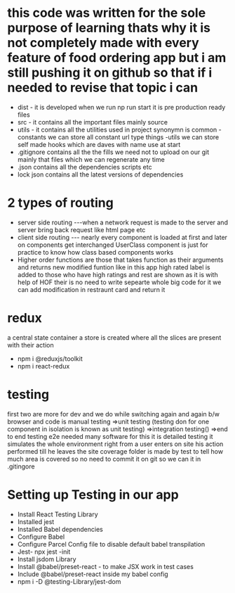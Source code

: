 # this code was written for the sole purpose of learning thats why it is not completely made with every feature of food ordering app but i am still pushing it on github so that if i needed to revise that topic i can 


- dist - it is developed when we run np run start it is pre production ready files
- src -  it contains all the important files mainly source
- utils - it contains all the utilities used in project synonymn is common
   -constants we can store all constant url type things
   -utils we can store  self made hooks which are daves with name use at start 
- .gitignore contains all the the fills we need not to upload on our git mainly that files which we can regenerate any time 
- .json contains all the dependencies scripts etc
- lock json contains all the latest versions of dependencies 
# 2 types of routing 
- server side routing ---when a network request is made to the server and server bring back request like html page etc
- client side routing --- nearly every component is loaded at first and later on components get interchanged
UserClass component is just for practice to know how class based components works 
- Higher order functions are those that takes function as their arguments and returns new modified funtion like in this app high rated label is added to those who have high ratings and rest are shown as it is with help of HOF their is no need to write sepearte whole big code for it we can add modification in restraunt card and return it
# redux
a central state container 
a store is created where all the slices are present with their action

- npm i @reduxjs/toolkit
- npm i react-redux
  
# testing 
first two are more for dev 
and we do while switching again and again b/w browser and code is manual testing
=>unit testing (testing don for one component in isolation is known as unit testing)
=>integration testing()
=>end to end testing e2e needed many software for this it is detailed testing it simulates the whole environment right from a user enters on site his action performed till he leaves the site
coverage folder is made by test to tell how much area is covered so no need to commit it on git so we can it in .gitingore 


# Setting up Testing in our app
- Install React Testing Library
- Installed jest
- Installed Babel dependencies
- Configure Babel
- Configure Parcel Config file to disable default babel transpilation
- Jest- npx jest -init
- Install jsdom Library
- Install @babel/preset-react - to make JSX work in test cases
- Include @babel/preset-react inside my babel config
- npm i -D @testing-Library/jest-dom
